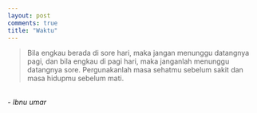 ```yaml
---
layout: post
comments: true
title: "Waktu"
---
```

<blockquote>
Bila engkau berada di sore hari, maka jangan menunggu datangnya pagi, dan bila engkau di pagi hari, maka janganlah menunggu datangnya sore. Pergunakanlah masa sehatmu sebelum sakit dan masa hidupmu sebelum mati.
</blockquote>

<br/>
<i>- Ibnu umar</i>
